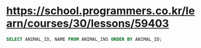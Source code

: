 # https://school.programmers.co.kr/learn/courses/30/lessons/59403

```sql
SELECT ANIMAL_ID, NAME FROM ANIMAL_INS ORDER BY ANIMAL_ID;
```